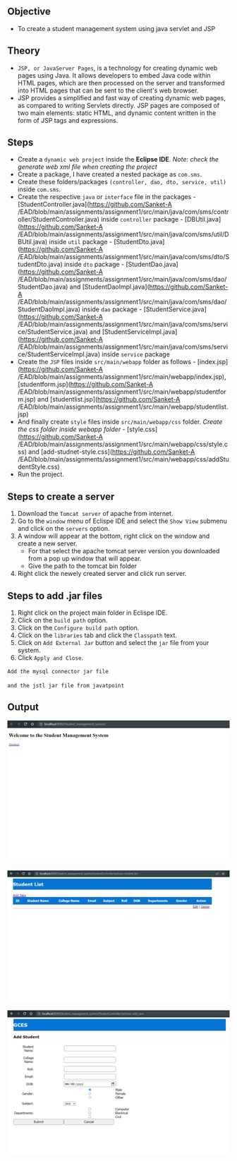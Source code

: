 ## Objective

- To create a student management system using java servlet and JSP

## Theory

- `JSP, or JavaServer Pages`, is a technology for creating dynamic web pages using Java. It allows developers to embed Java code within HTML pages, which are then processed on the server and transformed into HTML pages that can be sent to the client's web browser.
- JSP provides a simplified and fast way of creating dynamic web pages, as compared to writing Servlets directly. JSP pages are composed of two main elements: static HTML, and dynamic content written in the form of JSP tags and expressions.

## Steps

- Create a `dynamic web project` inside the **Eclipse IDE**. _Note: check the generate web xml file when creating the project_
- Create a package, I have created a nested package as `com.sms`.
- Create these folders/packages `(controller, dao, dto, service, util)` inside `com.sms`.
- Create the respective `java` or `interface` file in the packages - [StudentController.java](https://github.com/Sanket-A
  /EAD/blob/main/assignments/assignment1/src/main/java/com/sms/controller/StudentController.java) inside `controller` package - [DBUtil.java](https://github.com/Sanket-A
  /EAD/blob/main/assignments/assignment1/src/main/java/com/sms/util/DBUtil.java) inside `util` package - [StudentDto.java](https://github.com/Sanket-A
  /EAD/blob/main/assignments/assignment1/src/main/java/com/sms/dto/StudentDto.java) inside `dto` package - [StudentDao.java](https://github.com/Sanket-A
  /EAD/blob/main/assignments/assignment1/src/main/java/com/sms/dao/StudentDao.java) and [StudentDaoImpl.java](https://github.com/Sanket-A
  /EAD/blob/main/assignments/assignment1/src/main/java/com/sms/dao/StudentDaoImpl.java) inside `dao` package - [StudentService.java](https://github.com/Sanket-A
  /EAD/blob/main/assignments/assignment1/src/main/java/com/sms/service/StudentService.java) and [StudentServiceImpl.java](https://github.com/Sanket-A
  /EAD/blob/main/assignments/assignment1/src/main/java/com/sms/service/StudentServiceImpl.java) inside `service` package
- Create the `JSP` files inside `src/main/webapp` folder as follows - [index.jsp](https://github.com/Sanket-A
  /EAD/blob/main/assignments/assignment1/src/main/webapp/index.jsp), [studentform.jsp](https://github.com/Sanket-A
  /EAD/blob/main/assignments/assignment1/src/main/webapp/studentform.jsp) and [studentlist.jsp](https://github.com/Sanket-A
  /EAD/blob/main/assignments/assignment1/src/main/webapp/studentlist.jsp)
- And finally create `style` files inside `src/main/webapp/css` folder. _Create the css folder inside webapp folder_ - [style.css](https://github.com/Sanket-A
  /EAD/blob/main/assignments/assignment1/src/main/webapp/css/style.css) and [add-studnet-style.css](https://github.com/Sanket-A
  /EAD/blob/main/assignments/assignment1/src/main/webapp/css/addStudentStyle.css)
- Run the project.

## Steps to create a server

1. Download the `Tomcat server` of apache from internet.
2. Go to the `window` menu of Eclispe IDE and select the `Show View` submenu and click on the `servers` option.
3. A window will appear at the bottom, right click on the window and create a new server.
   - For that select the apache tomcat server version you downloaded from a pop up window that will appear.
   - Give the path to the tomcat bin folder
4. Right click the newely created server and click run server.

## Steps to add .jar files

1. Right click on the project main folder in Eclispe IDE.
2. Click on the `build path` option.
3. Click on the `Configure build path` option.
4. Click on the `libraries` tab and click the `Classpath` text.
5. Click on `Add External Jar` button and select the `jar` file from your system.
6. Click `Apply and Close`.

```
Add the mysql connector jar file

and the jstl jar file from javatpoint
```

## Output

![SMS home page](../../assets/sms_index.png)

![SMS Student List](../../assets/sms_list.png)

![SMS Student Add Form](../../assets/sms_form.png)

